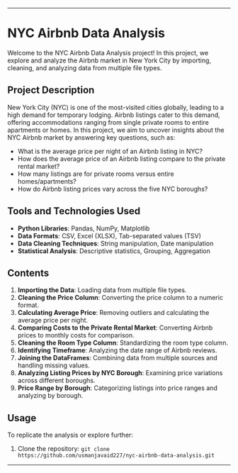 ---

# NYC Airbnb Data Analysis

Welcome to the NYC Airbnb Data Analysis project! In this project, we explore and analyze the Airbnb market in New York City by importing, cleaning, and analyzing data from multiple file types.

## Project Description

New York City (NYC) is one of the most-visited cities globally, leading to a high demand for temporary lodging. Airbnb listings cater to this demand, offering accommodations ranging from single private rooms to entire apartments or homes. In this project, we aim to uncover insights about the NYC Airbnb market by answering key questions, such as:

- What is the average price per night of an Airbnb listing in NYC?
- How does the average price of an Airbnb listing compare to the private rental market?
- How many listings are for private rooms versus entire homes/apartments?
- How do Airbnb listing prices vary across the five NYC boroughs?

## Tools and Technologies Used

- **Python Libraries**: Pandas, NumPy, Matplotlib
- **Data Formats**: CSV, Excel (XLSX), Tab-separated values (TSV)
- **Data Cleaning Techniques**: String manipulation, Date manipulation
- **Statistical Analysis**: Descriptive statistics, Grouping, Aggregation

## Contents

1. **Importing the Data**: Loading data from multiple file types.
2. **Cleaning the Price Column**: Converting the price column to a numeric format.
3. **Calculating Average Price**: Removing outliers and calculating the average price per night.
4. **Comparing Costs to the Private Rental Market**: Converting Airbnb prices to monthly costs for comparison.
5. **Cleaning the Room Type Column**: Standardizing the room type column.
6. **Identifying Timeframe**: Analyzing the date range of Airbnb reviews.
7. **Joining the DataFrames**: Combining data from multiple sources and handling missing values.
8. **Analyzing Listing Prices by NYC Borough**: Examining price variations across different boroughs.
9. **Price Range by Borough**: Categorizing listings into price ranges and analyzing by borough.

## Usage

To replicate the analysis or explore further:

1. Clone the repository: `git clone https://github.com/usmanjavaid227/nyc-airbnb-data-analysis.git`


 ---